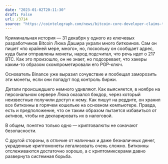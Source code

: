 ```yaml
---
date: "2023-01-02T20:11:30"
draft: False
url: /3714
source: "https://cointelegraph.com/news/bitcoin-core-developer-claims-to-have-lost-200-btc-in-hack"
---
```


Криминальная история — 31 декабря у одного из ключевых разработчиков Bitcoin Люка Дашира украли много биткоинов. Сам он пишет «по крайней мере, много», но, поскольку он сообщает адрес, куда были отправлены монеты, народ подсчитал, что речь идет о 217 BTC. Как это произошло, он не знает, но подозревает, что хакеры каким-то образом скомпрометировали его PGP-ключ. 

Основатель Binance уже выразил сочувствие и пообещал заморозить эти монеты, если они попадут под контроль биржи. 

Детали происшедшего немного удивляют. Как выясняется, в ноябре на персональном сервере Люка оказался бэкдор, через который неизвестные получили доступ к нему. Как пишут на реддите, он хранил все биткоины в горячем кошельке на основном компьютере. Правда, есть и предположение, что он таким образом пытается избавиться от активов, чтобы не декларировать их в налоговой.

В общем, понятно только одно — криптовалюты не означают безопасности.

С другой стороны, в отличие от наличных и даже безналичных денег, украденные криптомонеты легализовать очень сложно. Биткоины отслеживаются достаточно хорошо, а с криптомиксерами давно развернута системная борьба.
